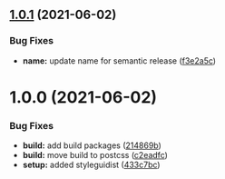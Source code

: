 ## [1.0.1](https://github.com/alumni-ventures-group/front-end-components/compare/v1.0.0...v1.0.1) (2021-06-02)


### Bug Fixes

* **name:** update name for semantic release ([f3e2a5c](https://github.com/alumni-ventures-group/front-end-components/commit/f3e2a5c5db57cdf64be1badf01dff3e66a4b25e6))

# 1.0.0 (2021-06-02)


### Bug Fixes

* **build:** add build packages ([214869b](https://github.com/alumni-ventures-group/front-end-components/commit/214869b6f03825745056bccb0d84860f32bca83e))
* **build:** move build to postcss ([c2eadfc](https://github.com/alumni-ventures-group/front-end-components/commit/c2eadfc5c7ae302ce157d7becd99bc1ed40f94c0))
* **setup:** added styleguidist ([433c7bc](https://github.com/alumni-ventures-group/front-end-components/commit/433c7bc8ad44e6e8a80381a39ef8d6cd64362160))
